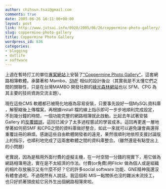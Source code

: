 ```yaml
---
author: chihsun.tsai@gmail.com
comments: true
date: 2005-06-26 16:11:00+00:00
layout: post
link: http://www.jxtsai.info/0928/2005/06/26/coppermine-photo-gallery/
slug: coppermine-photo-gallery
title: Coppermine Photo Gallery
wordpress_id: 836
categories:
- blogging
- dotlife
- software
---
```


上週在暫時打工的單位[專案網站](http://www.jxtsai.info/blog/)上安裝了["Coppermine Photo Gallery"](http://www.jxtsai.info/blog/)，這套網路相簿軟體。承襲著和 Mambo、[SMF](http://www.jxtsai.info/blog/) 相似的設計後台（其實我是不太懂它們之間的關聯性，只是在台灣MAMBO 開發社群的[綠光森林網站](http://www.jxtsai.info/blog/%5C%22//open.38.com%5C%22)也以 SFM、CPG 為其主要的技術資詢交流主題）。  
  
現在這些CMS 軟體都已被簡化地極為容易安裝，只要事先設好一個MySQL資料庫 ，解壓縮後上傳檔案，再根據install 檔的線上指示即可一步步地順利完成設定，不到幾分鐘的時間，一個功能完整的網路相簿就此啟動。比起去年試著安裝Gallery 的[反覆錯誤](http://www.jxtsai.info/blog/)，這回已減少了太多過程嘗試的學習成本。這回再更進一層地學著如何把SMF 和CPG之間的資料庫做好整合，如此一來就可以避免讓會員還得重覆註冊的麻煩。感謝這些自由軟體開發者的遠見，果然很順利地依照支援討論版上的指示，也順利地完成了這兩套軟體之間的資料庫整合。（雖然還是有點登出上的小問題）  
  
老實說，因為是租用外面付費的虛擬主機，在一吋空間一分錢的現實下，用它做為網路相簿用途，實在是不太經濟的作法。付費(or免費)用Flickr 做為個人或是組織的相片存放展示又有什麼不好？它的許多social software 功能、GNE精神我還沒有體會過呢。不過既然有人說話，我這個和 MIS一點關係也沒的雜派末流技工，也只好抓著頭皮給它另外生出個網路相簿來啦。
